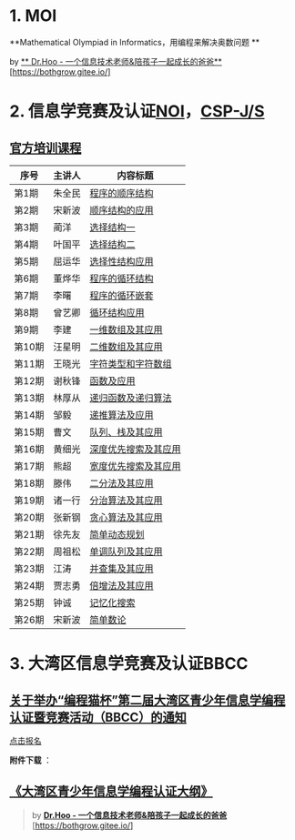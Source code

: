 # 1. MOI
**Mathematical Olympiad in Informatics，用编程来解决奥数问题 **

by [** Dr.Hoo - 一个信息技术老师&陪孩子一起成长的爸爸**](https://bothgrow.github.io/)[https://bothgrow.gitee.io/]

# 2. 信息学竞赛及认证[NOI](https://www.noi.cn/gynoi/jj/)，[CSP-J/S](CSPJS.md)


## [官方培训课程](https://www.noi.cn/xw/2020-05-13/715542.shtml)

| **序号** | **主讲人** | **内容标题**                                                          |
| -------- | ---------- | ----------------------------------------------------------------------------- |
| 第1期    | 朱全民     | [程序的顺序结构](https://www.noi.cn/pxsp/2020-05-05/717287.shtml) |
| 第2期    | 宋新波     | [顺序结构的应用](https://www.noi.cn/pxsp/2020-05-05/717287.shtml) |
| 第3期    | 蔺洋       | [选择结构一](https://www.noi.cn/pxsp/2020-05-12/717292.shtml) |
| 第4期    | 叶国平     | [选择结构二](https://www.noi.cn/pxsp/2020-05-19/717293.shtml) |
| 第5期    | 屈运华     | [选择性结构应用](https://www.noi.cn/pxsp/2020-05-26/717294.shtml) |
| 第6期    | 董烨华     | [程序的循环结构](https://www.noi.cn/pxsp/2020-06-02/717295.shtml) |
| 第7期    | 李曙       | [程序的循环嵌套](https://www.noi.cn/pxsp/2020-06-09/717296.shtml) |
| 第8期    | 曾艺卿     | [循环结构应用](https://www.noi.cn/pxsp/2020-06-16/717297.shtml) |
| 第9期    | 李建       | [一维数组及其应用](https://www.noi.cn/pxsp/2020-06-23/717298.shtml) |
| 第10期   | 汪星明     | [二维数组及其应用](https://www.noi.cn/pxsp/2020-06-30/717299.shtml) |
| 第11期   | 王晓光     | [字符类型和字符数组](https://www.noi.cn/pxsp/2020-07-07/717300.shtml) |
| 第12期   | 谢秋锋     | [函数及应用](https://www.noi.cn/pxsp/2020-07-14/717301.shtml) |
| 第13期   | 林厚从     | [递归函数及递归算法](https://www.noi.cn/pxsp/2020-07-21/717302.shtml) |
| 第14期   | 邹毅       | [递推算法及应用](https://www.noi.cn/pxsp/2020-07-28/717303.shtml) |
| 第15期   | 曹文       | [队列、栈及其应用](https://www.noi.cn/pxsp/2020-08-04/717304.shtml) |
| 第16期   | 黄细光     | [深度优先搜索及其应用](https://www.noi.cn/pxsp/2020-08-11/717305.shtml) |
| 第17期   | 熊超       | [宽度优先搜索及其应用](https://www.noi.cn/pxsp/2020-08-18/717306.shtml) |
| 第18期   | 滕伟       | [二分法及其应用](https://www.noi.cn/pxsp/2020-10-27/717123.shtml) |
| 第19期   | 诸一行     | [分治算法及其应用](https://www.noi.cn/pxsp/2020-09-01/717307.shtml) |
| 第20期   | 张新钢     | [贪心算法及其应用](https://www.noi.cn/pxsp/2020-09-08/717308.shtml) |
| 第21期   | 徐先友     | [简单动态规划](https://www.noi.cn/pxsp/2020-09-15/717309.shtml) |
| 第22期   | 周祖松     | [单调队列及其应用](https://www.noi.cn/pxsp/2020-09-22/717311.shtml) |
| 第23期   | 江涛       | [并查集及其应用](https://www.noi.cn/pxsp/2020-09-29/717312.shtml) |
| 第24期   | 贾志勇     | [倍增法及其应用](https://www.noi.cn/pxsp/2020-10-06/717313.shtml) |
| 第25期   |  钟诚      | [记忆化搜索](https://www.noi.cn/pxsp/2020-10-13/717314.shtml)  |
| 第26期   | 宋新波     | [简单数论](https://www.noi.cn/pxsp/2020-10-20/717315.shtml) |





# 3. 大湾区信息学竞赛及认证BBCC

## [关于举办“编程猫杯”第二届大湾区青少年信息学编程认证暨竞赛活动（BBCC）的通知](https://www.szccf.org.cn/?p=1808)

[点击报名](http://member.szccf.org.cn/register/bbcc_register)
 
**附件下载** ：
## [《大湾区青少年信息学编程认证大纲》](https://www.szccf.org.cn/wp-content/uploads/2021/05/2021050611542087.pdf)






> by [**Dr.Hoo - 一个信息技术老师&陪孩子一起成长的爸爸**](https://bothgrow.github.io/)[https://bothgrow.gitee.io/]
